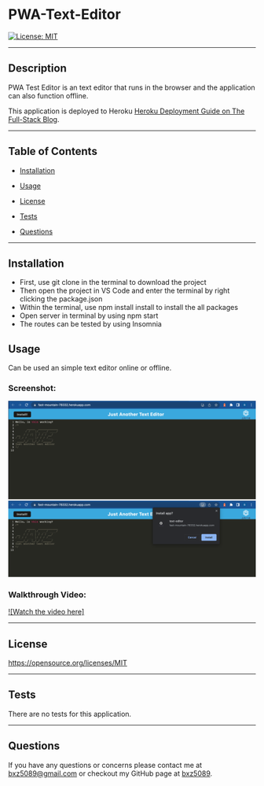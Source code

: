 # PWA-Text-Editor

[![License: MIT](https://img.shields.io/badge/License-MIT-yellow.svg)](https://opensource.org/licenses/MIT)

---

## Description

PWA Test Editor is an text editor that runs in the browser and the application can also function offline.

This application is deployed to Heroku
[Heroku Deployment Guide on The Full-Stack Blog](https://coding-boot-camp.github.io/full-stack/heroku/heroku-deployment-guide).

---

## Table of Contents

- [Installation](##Installation)

- [Usage](##Usage)

- [License](##License)

- [Tests](##Tests)

- [Questions](##Questions)

---

## Installation

- First, use git clone in the terminal to download the project
- Then open the project in VS Code and enter the terminal by right clicking the package.json
- Within the terminal, use npm install install to install the all packages
- Open server in terminal by using npm start
- The routes can be tested by using Insomnia

## Usage

Can be used an simple text editor online or offline. 

### Screenshot:

![Screenshot](assets/ScreenShot1.png)
![Screenshot](assets/ScreenShot2.png)

### Walkthrough Video:

[![Watch the video here]](https://drive.google.com/file/d/1QTtUpXADpg4hcaVns7HmgPFpLEkFPRVQ/view?usp=sharing)

---

## License

https://opensource.org/licenses/MIT

---

## Tests

There are no tests for this application.

---

## Questions

If you have any questions or concerns please contact me at bxz5089@gmail.com or checkout my GitHub page at [bxz5089](https://github.com/bxz5089/).
